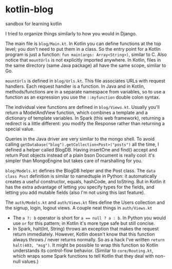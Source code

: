# kotlin-blog
sandbox for learning kotlin

I tried to organize things similarly to how you would in Django.

The main file is `blog/Main.kt`.  In Kotlin you can define functions at the top level; you don't need to put them in a class.  So the entry point for a Kotlin program is just a function: `fun main(args: Array<String>)`, similar to C.  Also notice that `mountUrls` is not explicitly imported anywhere.  In Kotlin, files in the same directory (same Java package) all have the same scope, similar to Go.

`mountUrls` is defined in `blog/Urls.kt`.  This file associates URLs with request handlers.  Each request handler is a function.  In Java and in Kotlin, methods/functions are in a separate namespace from variables, so to use a function as an expression you use the `::myfunction` double colon syntax.

The individual view functions are defined in `blog/Views.kt`.  Usually you'll return a ModelAndView function, which combines a template and a dictionary of template variables.  In Spark (this web framework), returning a redirect is a little different: you modify the Response rather than returning a special value. 

Queries in the Java driver are very similar to the mongo shell.  To avoid calling `getDatabase("blog").getCollection<Post>("posts")` all the time, I defined a helper called BlogDB.  Having insertOne and find() accept and return Post objects instead of a plain bson Document is really cool: it's simpler than MongoEngine but takes care of marshalling for you.

`blog/Models.kt` defines the BlogDB helper and the Post class.  The `data class Post` definition is similar to namedtuple in Python: it automatically creates a useful constructor, equals, hashCode, and toString.   But in Kotlin it has the extra advantage of letting you specify types for the fields, and letting you add mutable fields (also I'm not using this last feature).

The `auth/Models.kt` and `auth/Views.kt` files define the Users collection and the signup, login, logout views.  A couple neat things in `auth/Views.kt`
- The `a ?: b` operator is short for `a == null ? a : b`.  In Python you would use `or` for this pattern; in Kotlin it's more type safe but still concise.
- In Spark, halt(Int, String) throws an exception that makes the request return immediately.  However, Kotlin doesn't know that this function always throws / never returns normally.  So as a hack I've written `return halt(403, "msg")`.  It might be possible to wrap this function so Kotlin understands its control-flow behavior.  (Similar to `core/Routing.kt`, which wraps some Spark functions to tell Kotlin that they deal with non-null values.)
